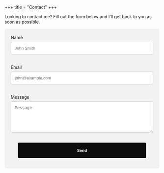 +++
title = "Contact"
+++

Looking to contact me? Fill out the form below and I'll get back to you as soon as possible.

<style>

    /* Style all select, textareas and input types except color, radio, checkbox */
    input:not([type=color]):not([type=radio]):not([type=checkbox]), select, textarea {
        width: 100%; /* Full width */
        padding: 12px; /* Some padding */  
        border: 1px solid #ccc; /* Gray border */
        border-radius: 4px; /* Rounded borders */
        box-sizing: border-box; /* Make sure that padding and width stays in place */
        margin-top: 6px; /* Add a top margin */
        margin-bottom: 16px; /* Bottom margin */
    }

    /* Style textarea elements */
    textarea {
        resize: vertical /* Allow the user to vertically resize the textarea (not horizontally) */
    }

    /* increase the size of the select element to match others */
    select {
    height: 4em;
    }

    /* add some space between the radio options*/
    input[type=radio] {
    margin-left: 10px;
    margin-right: 5px;
    }

    /* add some space between the checkbox options*/
    input[type=checkbox] {
    margin-right: 10px;
    }

    /* Style the submit button with a specific background color etc */
    button[type=submit] {
        background-color: #0d0d0d;
        color: white;
        padding: 12px 20px;
        border: none;
        border-radius: 4px;
        width: 90%;
        height: 50px;
        cursor: pointer;
        font-weight: bold;
        margin-left: 5%;
        margin-right: 5%;
    }

    /* When moving the mouse over the submit button, add a darker color */
    button[type=submit]:hover {
        background-color: #1091A9;
    }


    /* Add a background color and some padding around the form */
    .container {
        border-radius: 5px;
        background-color: #f2f2f2;
        padding: 20px;
    }
</style>

<div class="container">
<form action="https://getform.io/f/d4099339-1581-4c2d-9bd5-0f2eba0e1b9a"
      method="POST">
 <label for="name">Name</label>
    <input type="text" id="name" name="name" placeholder="John Smith"><br><br>
    <label for="email">Email</label>
    <input type="email" id="email" name="email" placeholder="john@example.com"><br><br>
<label for="message">Message</label>
    <textarea id="message" name="message" placeholder="Message" rows="5"></textarea><br><br>
    <input type="hidden" name="utf8" value="✓">
     <button type="submit">Send</button>
  </form>
</div>